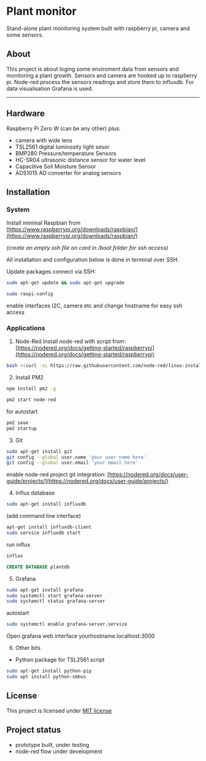 Plant monitor
=============

Stand-alone plant monitoring system built with raspberry pi, camera and some sensors.

## About

This project is about loging some enviroment data from sensors and monitoring a plant growth.
Sensors and camera are hooked up to raspberry pi. Node-red process the sensors readings and store them to influxdb.
For data visualisation Grafana is used.

---

## Hardware

Raspberry Pi Zero W (can be any other) plus:
- camera with wide lens
- TSL2561 digital luminosity light sesor
- BMP280 Pressure/temperature Sensors
- HC-SR04 ultrasonic distance sensor for water level
- Capacitive Soli Moisture Sensor
- ADS1015 AD converter for analog sensors

## Installation

### System
Install minimal Raspbian from [https://www.raspberrypi.org/downloads/raspbian/](https://www.raspberrypi.org/downloads/raspbian/)

*(create an empty ssh file on card in /boot folder for ssh access)*

All installation and configuration below is done in terminal over SSH.

Update packages
connect via SSH:
```bash
sudo apt-get update && sudo apt-get upgrade
```

```bash
sudo raspi-config
```
enable interfaces I2C, camera etc and
change hostname for easy ssh access


### Applications
1. Node-Red
Install node-red with script from: [https://nodered.org/docs/getting-started/raspberrypi](https://nodered.org/docs/getting-started/raspberrypi)
```bash
bash <(curl -sL https://raw.githubusercontent.com/node-red/linux-installers/master/deb/update-nodejs-and-nodered)
```

2. Install PM2
```bash
npm install pm2 -g
```
```bash
pm2 start node-red
```
for autostart
```bash
pm2 save
pm2 startup
```

3. Git
```bash
sudo apt-get install git
git config --global user.name 'your user name here'
git config --global user.email 'your email here'
```
enable node-red project git integration:
[https://nodered.org/docs/user-guide/projects/](https://nodered.org/docs/user-guide/projects/)

4. Influx database
```bash
sudo apt-get install influxdb
```
(add command line interface)
```bash
apt-get install influxdb-client
sudo service influxdb start
```
run influx
```bash
influx
```
```sql
CREATE DATABASE plantdb
```

5. Grafana
```bash
sudo apt-get install grafana
sudo systemctl start grafana-server
sudo systemctl status grafana-server
```
autostart
```bash
sudo systemctl enable grafana-server.service
```
Open grafana web interface   yourhostname.localhost:3000

6. Other bits
* Python package for TSL2561 script
```bash
sudo apt-get install python-pip
sudo apt install python-smbus
```

## License
This project is licensed under [MIT license](http://opensource.org/licenses/mit-license.php)

## Project status
- prototype built, under testing
- node-red flow under development
